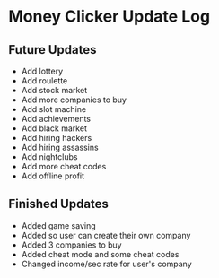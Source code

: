 # Money Clicker Update Log

## Future Updates
* Add lottery
* Add roulette
* Add stock market
* Add more companies to buy
* Add slot machine
* Add achievements
* Add black market
* Add hiring hackers
* Add hiring assassins
* Add nightclubs
* Add more cheat codes
* Add offline profit

## Finished Updates
* Added game saving
* Added so user can create their own company
* Added 3 companies to buy
* Added cheat mode and some cheat codes
* Changed income/sec rate for user's company
